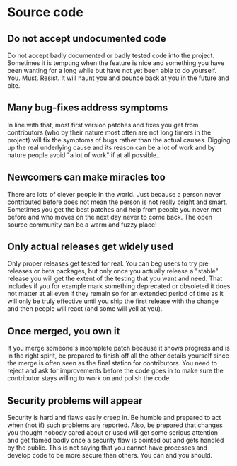 # Source code

## Do not accept undocumented code

Do not accept badly documented or badly tested code into the project.
Sometimes it is tempting when the feature is nice and something you have been
wanting for a long while but have not yet been able to do yourself.
You. Must. Resist. It will haunt you and bounce back at you in the future and
bite.

## Many bug-fixes address symptoms

In line with that, most first version patches and fixes you get from
contributors (who by their nature most often are not long timers in the
project) will fix the symptoms of bugs rather than the actual causes. Digging
up the real underlying cause and its reason can be a lot of work and by nature
people avoid "a lot of work" if at all possible...

## Newcomers can make miracles too

There are lots of clever people in the world. Just because a person never
contributed before does not mean the person is not really bright and
smart. Sometimes you get the best patches and help from people you never met
before and who moves on the next day never to come back. The open source
community can be a warm and fuzzy place!

## Only actual releases get widely used

Only proper releases get tested for real. You can beg users to try pre
releases or beta packages, but only once you actually release a "stable"
release you will get the extent of the testing that you want and need. That
includes if you for example mark something deprecated or obsoleted it does not
matter at all even if they remain so for an extended period of time as it will
only be truly effective until you ship the first release with the change and
then people will react (and some will yell at you).

## Once merged, you own it

If you merge someone's incomplete patch because it shows progress and is in
the right spirit, be prepared to finish off all the other details yourself
since the merge is often seen as the final station for contributors. You need
to reject and ask for improvements before the code goes in to make sure the
contributor stays willing to work on and polish the code.

## Security problems will appear

Security is hard and flaws easily creep in. Be humble and prepared to act when
(not if) such problems are reported. Also, be prepared that changes you
thought nobody cared about or used will get some serious attention and get
flamed badly once a security flaw is pointed out and gets handled by the
public. This is not saying that you cannot have processes and develop code to
be more secure than others. You can and you should.
